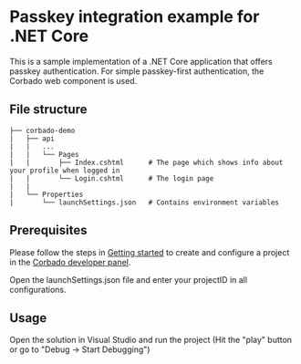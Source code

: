 # Passkey integration example for .NET Core

This is a sample implementation of a .NET Core application that offers passkey authentication. For simple passkey-first authentication, the Corbado web component is used.

## File structure

```
├── corbado-demo
|   ├── api
|   |   ...
|   |   └── Pages
|   |       ├── Index.cshtml      # The page which shows info about your profile when logged in
|   |       └── Login.cshtml      # The login page
|   |   
|   └── Properties
|       └── launchSettings.json   # Contains environment variables
```

## Prerequisites

Please follow the steps in [Getting started](https://docs.corbado.com/overview/getting-started) to create and configure
a project in the [Corbado developer panel](https://app.corbado.com/signin#register).

Open the launchSettings.json file and enter your projectID in all configurations.

## Usage

Open the solution in Visual Studio and run the project (Hit the "play" button or go to "Debug -> Start Debugging")

